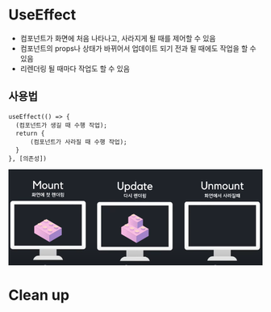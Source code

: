 # UseEffect

- 컴포넌트가 화면에 처음 나타나고, 사라지게 될 때를 제어할 수 있음
- 컴포넌트의 props나 상태가 바뀌어서 업데이트 되기 전과 될 때에도 작업을 할 수 있음
- 리렌더링 될 때마다 작업도 할 수 있음

## 사용법

```
useEffect(() => {
  (컴포넌트가 생길 때 수행 작업);
  return {
      (컴포넌트가 사라질 때 수행 작업);
  }
}, [의존성])
```

![mount](./useEffect.png)

# Clean up
